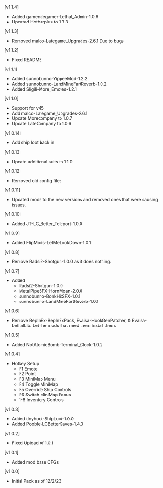 [v1.1.4]

+ Added gamendegamer-Lethal_Admin-1.0.6
+ Updated Hotbarplus to 1.3.3

[v1.1.3]

+ Removed malco-Lategame_Upgrades-2.6.1 Due to bugs

[v1.1.2]

+ Fixed README

[v1.1.1]

+ Added sunnobunno-YippeeMod-1.2.2
+ Added sunnobunno-LandMineFartReverb-1.0.2
+ Added Sligili-More_Emotes-1.2.1

[v1.1.0]

+ Support for v45
+ Add malco-Lategame_Upgrades-2.6.1
+ Update Morecompany to 1.0.7
+ Update LateCompany to 1.0.6

[v1.0.14]

+ Add ship loot back in

[v1.0.13]

+ Update additional suits to 1.1.0

[v1.0.12]

+ Removed old config files

[v1.0.11]

+ Updated mods to the new versions and removed ones that were causing issues.

[v1.0.10]

+ Added JT-LC_Better_Teleport-1.0.0

[v1.0.9]

+ Added FlipMods-LetMeLookDown-1.0.1

[v1.0.8]

+ Remove Radsi2-Shotgun-1.0.0 as it does nothing.

[v1.0.7]

+ Added
	+ Radsi2-Shotgun-1.0.0
	+ MetalPipeSFX-HornMoan-2.0.0
	+ sunnobunno-BonkHitSFX-1.0.1
	+ sunnobunno-LandMineFartReverb-1.0.1

[v1.0.6]

+ Remove BepInEx-BepInExPack, Evaisa-HookGenPatcher, & Evaisa-LethalLib. Let the mods that need them install them.
 

[v1.0.5]

+ Added NotAtomicBomb-Terminal_Clock-1.0.2

[v1.0.4]

+ Hotkey Setup
	+ F1 Emote
	+ F2 Point
	+ F3 MiniMap Menu
	+ F4 Toggle MiniMap
	+ F5 Override Ship Controls
	+ F6 Switch MiniMap Focus
	+ 1-8 Inventory Controls

[v1.0.3]

+ Added tinyhoot-ShipLoot-1.0.0
+ Added Pooble-LCBetterSaves-1.4.0
 
[v1.0.2]

+ Fixed Upload of 1.0.1

[v1.0.1]

+ Added mod base CFGs

[v1.0.0]

+ Initial Pack as of 12/2/23